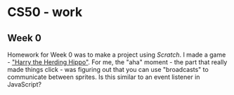 # CS50 - work

## Week 0

Homework for Week 0 was to make a project using *Scratch*. I made a game - ["Harry the Herding Hippo"](https://scratch.mit.edu/projects/141272514/). For me, the "aha" moment - the part that really made things click - was figuring out that you can use "broadcasts" to communicate between sprites. Is this similar to an event listener in JavaScript?
